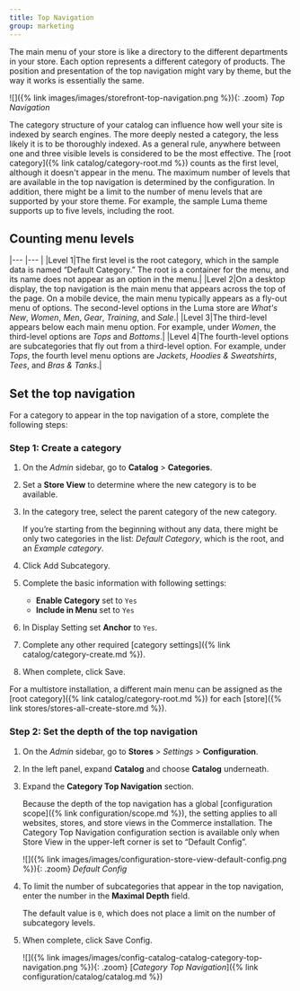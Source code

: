 ```yaml
---
title: Top Navigation
group: marketing
---
```


The main menu of your store is like a directory to the different departments in your store. Each option represents a different category of products. The position and presentation of the top navigation might vary by theme, but the way it works is essentially the same.

![]({% link images/images/storefront-top-navigation.png %}){: .zoom}
_Top Navigation_

The category structure of your catalog can influence how well your site is indexed by search engines. The more deeply nested a category, the less likely it is to be thoroughly indexed. As a general rule, anywhere between one and three visible levels is considered to be the most effective. The [root category]({% link catalog/category-root.md %}) counts as the first level, although it doesn't appear in the menu. The maximum number of levels that are available in the top navigation is determined by the configuration. In addition, there might be a limit to the number of menu levels that are supported by your store theme. For example, the sample Luma theme supports up to five levels, including the root.

## Counting menu levels

|--- |--- |
|Level 1|The first level is the root category, which in the sample data  is named “Default Category.” The root is a container for the menu, and its name does not appear as an option in the menu.|
|Level 2|On a desktop display, the top navigation is the main menu that appears across the top of the page. On a mobile device, the main menu typically appears as a fly-out menu of options. The second-level options in the Luma  store are _What's New_, _Women_, _Men_, _Gear_, _Training_, and _Sale_.|
|Level 3|The third-level appears below each  main menu option. For example, under _Women_, the third-level options are _Tops_ and _Bottoms_.|
|Level 4|The fourth-level options are subcategories that fly out from a third-level option. For example, under _Tops_, the fourth level menu options are _Jackets_, _Hoodies & Sweatshirts_, _Tees_, and _Bras & Tanks_.|

## Set the top navigation

For a category to appear in the top navigation of a store, complete the following steps:

### Step 1: Create a category

1. On the _Admin_ sidebar, go to **Catalog** > **Categories**.

1. Set a **Store View** to determine where the new category is to be available.

1. In the category tree, select the parent category of the new category.

   If you’re starting from the beginning without any data, there might be only two categories in the list: _Default Category_, which is the root, and an _Example category_.

1. Click <span class="btn">Add Subcategory</span>.

1. Complete the basic information with following settings:

   - **Enable Category** set to `Yes`
   - **Include in Menu** set to `Yes`

1. In Display Setting set **Anchor** to `Yes`.

1. Complete any other required [category settings]({% link catalog/category-create.md %}).

1. When complete, click <span class="btn">Save</span>.

For a multistore installation, a different main menu can be assigned as the [root category]({% link catalog/category-root.md %}) for each [store]({% link stores/stores-all-create-store.md %}).

### Step 2: Set the depth of the top navigation

1. On the _Admin_ sidebar, go to **Stores** > _Settings_ > **Configuration**.

1. In the left panel, expand **Catalog** and choose **Catalog** underneath.

1. Expand the **Category Top Navigation** section.

   Because the depth of the top navigation has a global [configuration scope]({% link configuration/scope.md %}), the setting applies to all websites, stores, and store views in the Commerce installation. The Category Top Navigation configuration section is available only when Store View in the upper-left corner is set to “Default Config”.

   ![]({% link images/images/configuration-store-view-default-config.png %}){: .zoom}
   _Default Config_

1. To limit the number of subcategories that appear in the top navigation, enter the number in the **Maximal Depth** field.

   The default value is `0`, which does not place a limit on the number of subcategory levels.

1. When complete, click <span class="btn">Save Config</span>.

   ![]({% link images/images/config-catalog-catalog-category-top-navigation.png %}){: .zoom}
   [_Category Top Navigation_]({% link configuration/catalog/catalog.md %})
